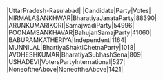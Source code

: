  
|UttarPradesh-Rasulabad|
|Candidate|Party|Votes|
|NIRMALASANKHWAR|BharatiyaJanataParty|88390|
|ARUNKUMARIKORI|SamajwadiParty|54996|
|POONAMSANKHAVAR|BahujanSamajParty|41060|
|BABURAMKATHERIYA|Independent|1164|
|MUNNILAL|BhartiyaShaktiChetnaParty|1018|
|AVDHESHKUMAR|BharatiyaSubhashSena|809|
|USHADEVI|VotersPartyInternational|527|
|NoneoftheAbove|NoneoftheAbove|1421|
